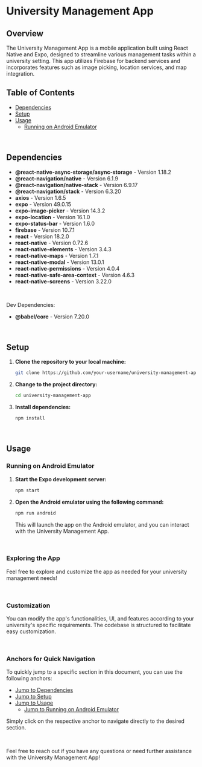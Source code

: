 # University Management App

## Overview
The University Management App is a mobile application built using React Native and Expo, designed to streamline various management tasks within a university setting. This app utilizes Firebase for backend services and incorporates features such as image picking, location services, and map integration.

## Table of Contents
- [Dependencies](#dependencies)
- [Setup](#setup)
- [Usage](#usage)
  - [Running on Android Emulator](#running-on-android-emulator)

<br>

## Dependencies
- **@react-native-async-storage/async-storage** - Version 1.18.2
- **@react-navigation/native** - Version 6.1.9
- **@react-navigation/native-stack** - Version 6.9.17
- **@react-navigation/stack** - Version 6.3.20
- **axios** - Version 1.6.5
- **expo** - Version 49.0.15
- **expo-image-picker** - Version 14.3.2
- **expo-location** - Version 16.1.0
- **expo-status-bar** - Version 1.6.0
- **firebase** - Version 10.7.1
- **react** - Version 18.2.0
- **react-native** - Version 0.72.6
- **react-native-elements** - Version 3.4.3
- **react-native-maps** - Version 1.7.1
- **react-native-modal** - Version 13.0.1
- **react-native-permissions** - Version 4.0.4
- **react-native-safe-area-context** - Version 4.6.3
- **react-native-screens** - Version 3.22.0

<br>

Dev Dependencies:
- **@babel/core** - Version 7.20.0

<br>

## Setup

1. **Clone the repository to your local machine:**
    ```bash
    git clone https://github.com/your-username/university-management-app.git
    ```

2. **Change to the project directory:**
    ```bash
    cd university-management-app
    ```

3. **Install dependencies:**
    ```bash
    npm install
    ```

<br>

## Usage

### Running on Android Emulator

1. **Start the Expo development server:**
    ```bash
    npm start
    ```

2. **Open the Android emulator using the following command:**
    ```bash
    npm run android
    ```

   This will launch the app on the Android emulator, and you can interact with the University Management App.

<br>

### Exploring the App

Feel free to explore and customize the app as needed for your university management needs!

<br>

### Customization

You can modify the app's functionalities, UI, and features according to your university's specific requirements. The codebase is structured to facilitate easy customization.

<br>

### Anchors for Quick Navigation

To quickly jump to a specific section in this document, you can use the following anchors:

- [Jump to Dependencies](#dependencies)
- [Jump to Setup](#setup)
- [Jump to Usage](#usage)
  - [Jump to Running on Android Emulator](#running-on-android-emulator)

Simply click on the respective anchor to navigate directly to the desired section.

<br>

Feel free to reach out if you have any questions or need further assistance with the University Management App!
